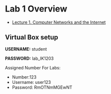# Lab 1 Overview
- [Lecture 1. Computer Networks and the Internet](Lecture%201.%20Computer%20Networks%20and%20the%20Internet.md)

## Virtual Box setup
**USERNAME:** student

**PASSWORD:** lab_IK1203

Assigned Number For Labs:
- Number:123
- Username: user123
- Password: RmOTNmMGEwNT

